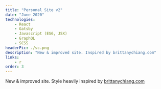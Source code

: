 ```yaml
---
title: "Personal Site v2"
date: "June 2020"
technologies: 
    - React
    - Gatsby
    - Javascript (ES6, JSX)
    - GraphQL
    - SCSS
headerPic: ./sc.png
description: "New & improved site. Inspired by brittanychiang.com"
links:
    - r
order: 3
---
```


New & improved site. Style heavily inspired by [brittanychiang.com](https://brittanychiang.com)
